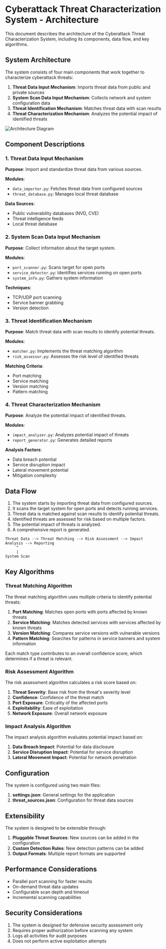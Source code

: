 # Cyberattack Threat Characterization System - Architecture

This document describes the architecture of the Cyberattack Threat Characterization System, including its components, data flow, and key algorithms.

## System Architecture

The system consists of four main components that work together to characterize cyberattack threats:

1. **Threat Data Input Mechanism**: Imports threat data from public and private sources
2. **System Scan Data Input Mechanism**: Collects network and system configuration data
3. **Threat Identification Mechanism**: Matches threat data with scan results
4. **Threat Characterization Mechanism**: Analyzes the potential impact of identified threats

![Architecture Diagram](architecture_diagram.png)

## Component Descriptions

### 1. Threat Data Input Mechanism

**Purpose**: Import and standardize threat data from various sources.

**Modules**:
- `data_importer.py`: Fetches threat data from configured sources
- `threat_database.py`: Manages local threat database

**Data Sources**:
- Public vulnerability databases (NVD, CVE)
- Threat intelligence feeds
- Local threat database

### 2. System Scan Data Input Mechanism

**Purpose**: Collect information about the target system.

**Modules**:
- `port_scanner.py`: Scans target for open ports
- `service_detector.py`: Identifies services running on open ports
- `system_info.py`: Gathers system information

**Techniques**:
- TCP/UDP port scanning
- Service banner grabbing
- Version detection

### 3. Threat Identification Mechanism

**Purpose**: Match threat data with scan results to identify potential threats.

**Modules**:
- `matcher.py`: Implements the threat matching algorithm
- `risk_assessor.py`: Assesses the risk level of identified threats

**Matching Criteria**:
- Port matching
- Service matching
- Version matching
- Pattern matching

### 4. Threat Characterization Mechanism

**Purpose**: Analyze the potential impact of identified threats.

**Modules**:
- `impact_analyzer.py`: Analyzes potential impact of threats
- `report_generator.py`: Generates detailed reports

**Analysis Factors**:
- Data breach potential
- Service disruption impact
- Lateral movement potential
- Mitigation complexity

## Data Flow

1. The system starts by importing threat data from configured sources.
2. It scans the target system for open ports and detects running services.
3. Threat data is matched against scan results to identify potential threats.
4. Identified threats are assessed for risk based on multiple factors.
5. The potential impact of threats is analyzed.
6. A comprehensive report is generated.

```
Threat Data --> Threat Matching --> Risk Assessment --> Impact Analysis --> Reporting
     ^
     |
System Scan
```

## Key Algorithms

### Threat Matching Algorithm

The threat matching algorithm uses multiple criteria to identify potential threats:

1. **Port Matching**: Matches open ports with ports affected by known threats
2. **Service Matching**: Matches detected services with services affected by known threats
3. **Version Matching**: Compares service versions with vulnerable versions
4. **Pattern Matching**: Searches for patterns in service banners and system information

Each match type contributes to an overall confidence score, which determines if a threat is relevant.

### Risk Assessment Algorithm

The risk assessment algorithm calculates a risk score based on:

1. **Threat Severity**: Base risk from the threat's severity level
2. **Confidence**: Confidence of the threat match
3. **Port Exposure**: Criticality of the affected ports
4. **Exploitability**: Ease of exploitation
5. **Network Exposure**: Overall network exposure

### Impact Analysis Algorithm

The impact analysis algorithm evaluates potential impact based on:

1. **Data Breach Impact**: Potential for data disclosure
2. **Service Disruption Impact**: Potential for service disruption
3. **Lateral Movement Impact**: Potential for network penetration

## Configuration

The system is configured using two main files:

1. **settings.json**: General settings for the application
2. **threat_sources.json**: Configuration for threat data sources

## Extensibility

The system is designed to be extensible through:

1. **Pluggable Threat Sources**: New sources can be added in the configuration
2. **Custom Detection Rules**: New detection patterns can be added
3. **Output Formats**: Multiple report formats are supported

## Performance Considerations

- Parallel port scanning for faster results
- On-demand threat data updates
- Configurable scan depth and timeout
- Incremental scanning capabilities

## Security Considerations

1. The system is designed for defensive security assessment only
2. Requires proper authorization before scanning any system
3. Logs all activities for audit purposes
4. Does not perform active exploitation attempts